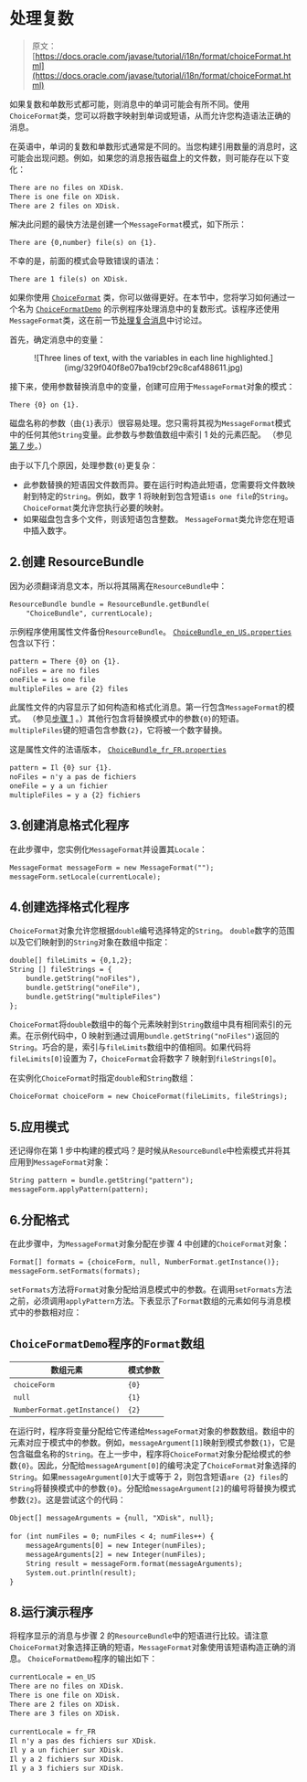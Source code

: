 # 处理复数

> 原文： [https://docs.oracle.com/javase/tutorial/i18n/format/choiceFormat.html](https://docs.oracle.com/javase/tutorial/i18n/format/choiceFormat.html)

如果复数和单数形式都可能，则消息中的单词可能会有所不同。使用`ChoiceFormat`类，您可以将数字映射到单词或短语，从而允许您构造语法正确的消息。

在英语中，单词的复数和单数形式通常是不同的。当您构建引用数量的消息时，这可能会出现问题。例如，如果您的消息报告磁盘上的文件数，则可能存在以下变化：

```
There are no files on XDisk.
There is one file on XDisk.
There are 2 files on XDisk.

```

解决此问题的最快方法是创建一个`MessageFormat`模式，如下所示：

```
There are {0,number} file(s) on {1}.

```

不幸的是，前面的模式会导致错误的语法：

```
There are 1 file(s) on XDisk.

```

如果你使用 [`ChoiceFormat`](https://docs.oracle.com/javase/8/docs/api/java/text/ChoiceFormat.html) 类，你可以做得更好。在本节中，您将学习如何通过一个名为 [`ChoiceFormatDemo`](examples/ChoiceFormatDemo.java) 的示例程序处理消息中的复数形式。该程序还使用`MessageFormat`类，这在前一节[处理复合消息](messageFormat.html)中讨论过。

首先，确定消息中的变量：

<center>![Three lines of text, with the variables in each line highlighted.](img/329f040f8e07ba19cbf29c8caf488611.jpg)</center>

接下来，使用参数替换消息中的变量，创建可应用于`MessageFormat`对象的模式：

```
There {0} on {1}.

```

磁盘名称的参数（由`{1}`表示）很容易处理。您只需将其视为`MessageFormat`模式中的任何其他`String`变量。此参数与参数值数组中索引 1 处的元素匹配。 （参见[第 7 步](#step7)。）

由于以下几个原因，处理参数`{0}`更复杂：

*   此参数替换的短语因文件数而异。要在运行时构造此短语，您需要将文件数映射到特定的`String`。例如，数字 1 将映射到包含短语`is one file`的`String`。 `ChoiceFormat`类允许您执行必要的映射。
*   如果磁盘包含多个文件，则该短语包含整数。 `MessageFormat`类允许您在短语中插入数字。

## 2.创建 ResourceBundle

因为必须翻译消息文本，所以将其隔离在`ResourceBundle`中：

```
ResourceBundle bundle = ResourceBundle.getBundle(
    "ChoiceBundle", currentLocale);

```

示例程序使用属性文件备份`ResourceBundle`。 [`ChoiceBundle_en_US.properties`](examples/ChoiceBundle_en_US.properties) 包含以下行：

```
pattern = There {0} on {1}.
noFiles = are no files
oneFile = is one file
multipleFiles = are {2} files

```

此属性文件的内容显示了如何构造和格式化消息。第一行包含`MessageFormat`的模式。 （参见[步骤 1](#step1) 。）其他行包含将替换模式中的参数`{0}`的短语。 `multipleFiles`键的短语包含参数`{2}`，它将被一个数字替换。

这是属性文件的法语版本， [`ChoiceBundle_fr_FR.properties`](examples/ChoiceBundle_fr_FR.properties)

```
pattern = Il {0} sur {1}.
noFiles = n'y a pas de fichiers
oneFile = y a un fichier
multipleFiles = y a {2} fichiers

```

## 3.创建消息格式化程序

在此步骤中，您实例化`MessageFormat`并设置其`Locale`：

```
MessageFormat messageForm = new MessageFormat("");
messageForm.setLocale(currentLocale);

```

## 4.创建选择格式化程序

`ChoiceFormat`对象允许您根据`double`编号选择特定的`String`。 `double`数字的范围以及它们映射到的`String`对象在数组中指定：

```
double[] fileLimits = {0,1,2};
String [] fileStrings = {
    bundle.getString("noFiles"),
    bundle.getString("oneFile"),
    bundle.getString("multipleFiles")
};

```

`ChoiceFormat`将`double`数组中的每个元素映射到`String`数组中具有相同索引的元素。在示例代码中，0 映射到通过调用`bundle.getString("noFiles")`返回的`String`。巧合的是，索引与`fileLimits`数组中的值相同。如果代码将`fileLimits[0]`设置为 7，`ChoiceFormat`会将数字 7 映射到`fileStrings[0]`。

在实例化`ChoiceFormat`时指定`double`和`String`数组：

```
ChoiceFormat choiceForm = new ChoiceFormat(fileLimits, fileStrings);

```

## 5.应用模式

还记得你在第 1 步中构建的模式吗？是时候从`ResourceBundle`中检索模式并将其应用到`MessageFormat`对象：

```
String pattern = bundle.getString("pattern");
messageForm.applyPattern(pattern);

```

## 6.分配格式

在此步骤中，为`MessageFormat`对象分配在步骤 4 中创建的`ChoiceFormat`对象：

```
Format[] formats = {choiceForm, null, NumberFormat.getInstance()};
messageForm.setFormats(formats);

```

`setFormats`方法将`Format`对象分配给消息模式中的参数。在调用`setFormats`方法之前，必须调用`applyPattern`方法。下表显示了`Format`数组的元素如何与消息模式中的参数相对应：

## `ChoiceFormatDemo`程序的`Format`数组

| 数组元素 | 模式参数 |
| --- | --- |
| `choiceForm` | `{0}` |
| `null` | `{1}` |
| `NumberFormat.getInstance()` | `{2}` |

在运行时，程序将变量分配给它传递给`MessageFormat`对象的参数数组。数组中的元素对应于模式中的参数。例如，`messageArgument[1]`映射到模式参数`{1}`，它是包含磁盘名称的`String`。在上一步中，程序将`ChoiceFormat`对象分配给模式的参数`{0}`。因此，分配给`messageArgument[0]`的编号决定了`ChoiceFormat`对象选择的`String`。如果`messageArgument[0]`大于或等于 2，则包含短语`are {2} files`的`String`将替换模式中的参数`{0}`。分配给`messageArgument[2]`的编号将替换为模式参数`{2}`。这是尝试这个的代码：

```
Object[] messageArguments = {null, "XDisk", null};

for (int numFiles = 0; numFiles < 4; numFiles++) {
    messageArguments[0] = new Integer(numFiles);
    messageArguments[2] = new Integer(numFiles);
    String result = messageForm.format(messageArguments);
    System.out.println(result);
}

```

## 8.运行演示程序

将程序显示的消息与步骤 2 的`ResourceBundle`中的短语进行比较。请注意`ChoiceFormat`对象选择正确的短语，`MessageFormat`对象使用该短语构造正确的消息。 `ChoiceFormatDemo`程序的输出如下：

```
currentLocale = en_US
There are no files on XDisk.
There is one file on XDisk.
There are 2 files on XDisk.
There are 3 files on XDisk.

currentLocale = fr_FR
Il n'y a pas des fichiers sur XDisk.
Il y a un fichier sur XDisk.
Il y a 2 fichiers sur XDisk.
Il y a 3 fichiers sur XDisk.

```